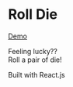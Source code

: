 # Roll Die

[Demo](https://rct-dice-roll.s3.amazonaws.com/index.html)

Feeling lucky??<br>
Roll a pair of die!

Built with React.js
